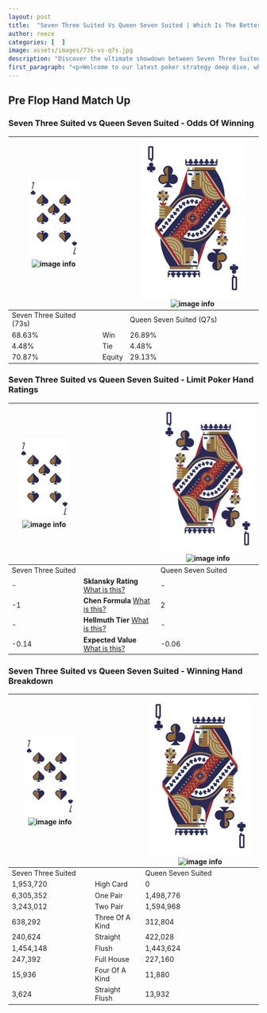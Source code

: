 ```yaml
---
layout: post
title:  "Seven Three Suited Vs Queen Seven Suited | Which Is The Better Hand In Poker? A Complete Guide"
author: reece
categories: [  ]
image: assets/images/73s-vs-q7s.jpg
description: "Discover the ultimate showdown between Seven Three Suited and Queen Seven Suited in poker! Uncover the odds, strategies, and scenarios where one hand triumphs over the other. Get ready to up your poker game with this thrilling analysis."
first_paragraph: "<p>Welcome to our latest poker strategy deep dive, where we're pitting two distinct hands against each other in a high-stakes showdown: Seven Three Suited vs Queen Seven Suited.</p><p>In the dynamic world of poker, every decision counts, and knowing which hand holds the upper hand is key to your success at the table.</p><p>In this article, we'll dissect these two hands, explore the scenarios where one dominates the other, and equip you with the knowledge to make strategic choices that can tip the odds in your favor.</p><p>Get ready to unravel the intriguing dynamics of these poker hands and elevate your game to new heights.</p>"
---
```




[comment]: # (sp0)

## Pre Flop Hand Match Up

<div class="table hand-ratings" markdown="1"> 



### Seven Three Suited vs Queen Seven Suited - Odds Of Winning


    
| ![image info](assets/images/hand1/7.png) ![image info](assets/images/hand1/3s.png) |  | ![image info](assets/images/hand2/Q.png) ![image info](assets/images/hand2/7s.png) |
| -------- | -------- | -------- |
| Seven Three Suited (73s) |  | Queen Seven Suited (Q7s) |
| 68.63% | Win | 26.89% |
| 4.48% | Tie | 4.48% |
| 70.87% | Equity | 29.13% |




[comment]: # (sp1)



### Seven Three Suited vs Queen Seven Suited - Limit Poker Hand Ratings


    
| ![image info](assets/images/hand1/7.png) ![image info](assets/images/hand1/3s.png) |  | ![image info](assets/images/hand2/Q.png) ![image info](assets/images/hand2/7s.png) |
| -------- | -------- | -------- |
| Seven Three Suited |  | Queen Seven Suited |
| - | **Sklansky Rating** [What is this?](/sklansky-rating-explained) | - |
| -1 | **Chen Formula** [What is this?](/chen-formula-explained) | 2 |
| - | **Hellmuth Tier** [What is this?](/Hellmuth-tier-explained) | - |
| -0.14 | **Expected Value** [What is this?](/expected-value-explained) | -0.06 |




[comment]: # (sp2)



### Seven Three Suited vs Queen Seven Suited - Winning Hand Breakdown


    
| ![image info](assets/images/hand1/7.png) ![image info](assets/images/hand1/3s.png) |  | ![image info](assets/images/hand2/Q.png) ![image info](assets/images/hand2/7s.png) |
| -------- | -------- | -------- |
| Seven Three Suited |  | Queen Seven Suited |
| 1,953,720 | High Card | 0 |
| 6,305,352 | One Pair | 1,498,776 |
| 3,243,012 | Two Pair | 1,594,968 |
| 638,292 | Three Of A Kind | 312,804 |
| 240,624 | Straight | 422,028 |
| 1,454,148 | Flush | 1,443,624 |
| 247,392 | Full House | 227,160 |
| 15,936 | Four Of A Kind | 11,880 |
| 3,624 | Straight Flush | 13,932 |




[comment]: # (sp3)



</div>

[comment]: # (sp4)



[comment]: # (sp5)

